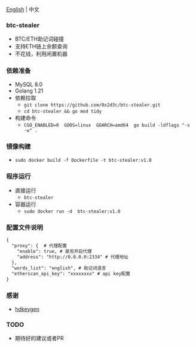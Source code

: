 [English](./README.md) | 中文
### btc-stealer
- BTC/ETH助记词碰撞
- 支持ETH链上余额查询
- 不花钱，利用闲置机器
### 依赖准备
- MySQL 8.0
- Golang 1.21
- 依赖拉取
    - `git clone https://github.com/0x2d3c/btc-stealer.git`
    - `cd btc-stealer && go mod tidy`
- 构建命令
    - `CGO_ENABLED=0  GOOS=linux  GOARCH=amd64  go build -ldflags "-s -w" .`
### 镜像构建
- `sudo docker build -f Dockerfile -t btc-stealer:v1.0 `
### 程序运行
- 直接运行
    - `btc-stealer`
- 容器运行
    - `sudo docker run -d  btc-stealer:v1.0`
### 配置文件说明
```markdown
{
  "proxy": {  # 代理配置
    "enable": true, # 是否开启代理
    "address": "http://0.0.0.0:2334" # 代理地址
  },
  "words_list": "english", # 助记词语言
  "etherscan_api_key": "xxxxxxxx" # api key配置
}
```
### 感谢
- [hdkeygen](https://github.com/modood/hdkeygen)
### TODO
- 期待好的建议或者PR